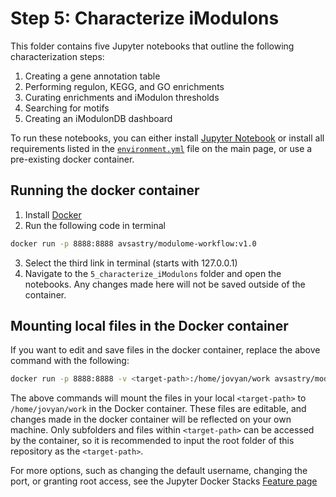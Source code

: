 # Step 5: Characterize iModulons

This folder contains five Jupyter notebooks that outline the following characterization steps:
1. Creating a gene annotation table
2. Performing regulon, KEGG, and GO enrichments
3. Curating enrichments and iModulon thresholds
4. Searching for motifs
5. Creating an iModulonDB dashboard

To run these notebooks, you can either install [Jupyter Notebook](https://jupyter.org/install) or install all requirements listed in the [`environment.yml`](../environment.yml) file on the main page, or use a pre-existing docker container.

## Running the docker container
1. Install [Docker](https://docs.docker.com/get-docker/)
2. Run the following code in terminal
```bash
docker run -p 8888:8888 avsastry/modulome-workflow:v1.0
```
3. Select the third link in terminal (starts with 127.0.0.1)
4. Navigate to the `5_characterize_iModulons` folder and open the notebooks. Any changes made here will not be saved outside of the container.

## Mounting local files in the Docker container
If you want to edit and save files in the docker container, replace the above command with the following:
```bash
docker run -p 8888:8888 -v <target-path>:/home/jovyan/work avsastry/modulome-workflow:v1.0
```
The above commands will mount the files in your local `<target-path>` to `/home/jovyan/work` in the Docker container. These files are editable, and changes made in the docker container will be reflected on your own machine. Only subfolders and files within `<target-path>` can be accessed by the container, so it is recommended to input the root folder of this repository as the `<target-path>`.

For more options, such as changing the default username, changing the port, or granting root access, see the Jupyter Docker Stacks [Feature page](https://jupyter-docker-stacks.readthedocs.io/en/latest/using/common.html)
